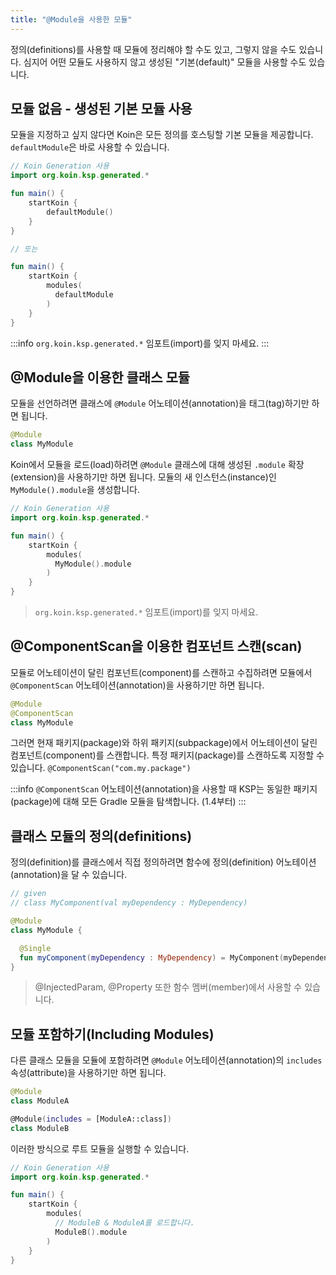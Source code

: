 ```yaml
---
title: "@Module을 사용한 모듈"
---
```

정의(definitions)를 사용할 때 모듈에 정리해야 할 수도 있고, 그렇지 않을 수도 있습니다. 심지어 어떤 모듈도 사용하지 않고 생성된 "기본(default)" 모듈을 사용할 수도 있습니다.

## 모듈 없음 - 생성된 기본 모듈 사용

모듈을 지정하고 싶지 않다면 Koin은 모든 정의를 호스팅할 기본 모듈을 제공합니다. `defaultModule`은 바로 사용할 수 있습니다.

```kotlin
// Koin Generation 사용
import org.koin.ksp.generated.*

fun main() {
    startKoin {
        defaultModule()
    }
}

// 또는

fun main() {
    startKoin {
        modules(
          defaultModule
        )
    }
}
```

:::info
  `org.koin.ksp.generated.*` 임포트(import)를 잊지 마세요.
:::

## @Module을 이용한 클래스 모듈

모듈을 선언하려면 클래스에 `@Module` 어노테이션(annotation)을 태그(tag)하기만 하면 됩니다.

```kotlin
@Module
class MyModule
```

Koin에서 모듈을 로드(load)하려면 `@Module` 클래스에 대해 생성된 `.module` 확장(extension)을 사용하기만 하면 됩니다. 모듈의 새 인스턴스(instance)인 `MyModule().module`을 생성합니다.

```kotlin
// Koin Generation 사용
import org.koin.ksp.generated.*

fun main() {
    startKoin {
        modules(
          MyModule().module
        )
    }
}
```

> `org.koin.ksp.generated.*` 임포트(import)를 잊지 마세요.

## @ComponentScan을 이용한 컴포넌트 스캔(scan)

모듈로 어노테이션이 달린 컴포넌트(component)를 스캔하고 수집하려면 모듈에서 `@ComponentScan` 어노테이션(annotation)을 사용하기만 하면 됩니다.

```kotlin
@Module
@ComponentScan
class MyModule
```

그러면 현재 패키지(package)와 하위 패키지(subpackage)에서 어노테이션이 달린 컴포넌트(component)를 스캔합니다. 특정 패키지(package)를 스캔하도록 지정할 수 있습니다. `@ComponentScan("com.my.package")`

:::info
  `@ComponentScan` 어노테이션(annotation)을 사용할 때 KSP는 동일한 패키지(package)에 대해 모든 Gradle 모듈을 탐색합니다. (1.4부터)
:::

## 클래스 모듈의 정의(definitions)

정의(definition)를 클래스에서 직접 정의하려면 함수에 정의(definition) 어노테이션(annotation)을 달 수 있습니다.

```kotlin
// given
// class MyComponent(val myDependency : MyDependency)

@Module
class MyModule {

  @Single
  fun myComponent(myDependency : MyDependency) = MyComponent(myDependency)
}
```

> @InjectedParam, @Property 또한 함수 멤버(member)에서 사용할 수 있습니다.

## 모듈 포함하기(Including Modules)

다른 클래스 모듈을 모듈에 포함하려면 `@Module` 어노테이션(annotation)의 `includes` 속성(attribute)을 사용하기만 하면 됩니다.

```kotlin
@Module
class ModuleA

@Module(includes = [ModuleA::class])
class ModuleB
```

이러한 방식으로 루트 모듈을 실행할 수 있습니다.

```kotlin
// Koin Generation 사용
import org.koin.ksp.generated.*

fun main() {
    startKoin {
        modules(
          // ModuleB & ModuleA를 로드합니다.
          ModuleB().module
        )
    }
}
```